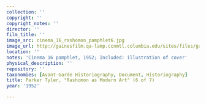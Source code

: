 ```yaml
---
collection: ''
copyright: ''
copyright_notes: ''
director: ''
film_title: ''
image_src: cinema_16_rashomon_pamphlet6.jpg
image_url: http://gainesfilm.qa-lamp.ccnmtl.columbia.edu/sites/files/gainesfilm/images/cinema_16_rashomon_pamphlet6.jpg
location: ''
notes: 'Cinema 16 pamphlet, 1952; Included: illustration of cover'
physical_description: ''
repository: ''
taxonomies: [Avant-Garde Historiography, Document, Historiography]
title: Parker Tyler, "Rashomon as Modern Art" (6 of 7)
year: '1952'

---
```

